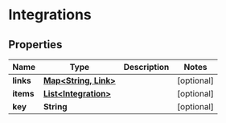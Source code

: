 

# Integrations


## Properties

Name | Type | Description | Notes
------------ | ------------- | ------------- | -------------
**links** | [**Map&lt;String, Link&gt;**](Link.md) |  |  [optional]
**items** | [**List&lt;Integration&gt;**](Integration.md) |  |  [optional]
**key** | **String** |  |  [optional]



